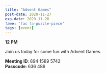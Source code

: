```yaml
---
title: "Advent Games"
post-date: 2020-11-27
exp-date: 2020-11-28
fawe: "fas fa-puzzle-piece"
tags: [event]
---
```

**12 PM**

Join us today for some fun with Advent Games.

<p class="text-danger"><b>Meeting ID</b>: 894 1589 5742
<br>
<b>Passcode</b>: 636 489
</p>